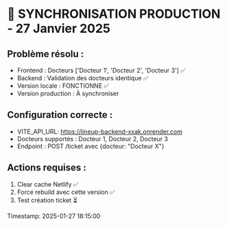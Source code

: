 # 🔄 SYNCHRONISATION PRODUCTION - 27 Janvier 2025

## Problème résolu :
- Frontend : Docteurs ['Docteur 1', 'Docteur 2', 'Docteur 3'] ✅
- Backend : Validation des docteurs identique ✅  
- Version locale : FONCTIONNE ✅
- Version production : À synchroniser 

## Configuration correcte :
- VITE_API_URL: https://lineup-backend-xxak.onrender.com
- Docteurs supportés : Docteur 1, Docteur 2, Docteur 3
- Endpoint : POST /ticket avec {docteur: "Docteur X"}

## Actions requises :
1. Clear cache Netlify ✅
2. Force rebuild avec cette version ✅
3. Test création ticket ⏳

Timestamp: 2025-01-27 18:15:00 